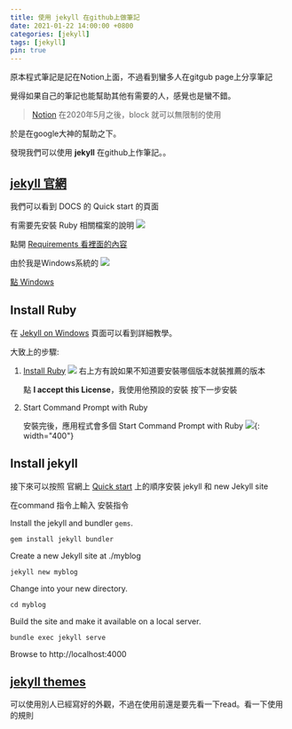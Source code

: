 ```yaml
---
title: 使用 jekyll 在github上做筆記
date: 2021-01-22 14:00:00 +0800
categories: [jekyll]
tags: [jekyll]
pin: true
---
```


原本程式筆記是記在Notion上面，不過看到蠻多人在gitgub page上分享筆記

覺得如果自己的筆記也能幫助其他有需要的人，感覺也是蠻不錯。

>[Notion](https://www.notion.so/) 在2020年5月之後，block 就可以無限制的使用

於是在google大神的幫助之下。

發現我們可以使用 **jekyll** 在github上作筆記。。

## [jekyll 官網](https://jekyllrb.com/) 

我們可以看到 DOCS 的 Quick start 的頁面

有需要先安裝 Ruby 相關檔案的說明
![](https://public.boxcloud.com/api/2.0/internal_files/767659731323/versions/819044136300/representations/png_paged_2048x2048/content/1.png?access_token=1!-hv5stCja7KMbiJxR5AJSp_hJGhx6eNU03QTQ7XcLUAUIJhSjMe92GDfK6CjHTWGgKti2vlHArOLAm5kClgePUHygwchPKzo4vWji6PPtM3jirizM6JtUhtqaTe2bUgitrmkOOyY8pl3M7Tif1Iylp3p4q26Xj-5AWdTsRihDeA4XCye3mGK9IYwi0XHXMNP1HTxOYKjMf0DI2ph6gE_h2zk_ri4xHiIV2u77IxWuMsUBaHP0csHCI2MCdcWFX8YH4Ci5YD9yoOsoFvmj2emZ6VVzNk_iYolDSa3jTwyIuHk841asCMPIVBWUBQmtt19920CGwb0EcAR7FffA7D3I5v-WdgWK9cb6jNnL6dPhlREyZjDJnrvU5CYwLC_IipCpVl4ZVIGFP9QSlDhN9vQxWW7gF_LBJSFwMtRG_x2qtysHJFPye4gzuJTyPzsk6HhBRN--_KAhiT7ZPeHUa_BxkqP9TqWRlwmx0vo8ZyDWnIuHJGwm5Es7ao6nNwptolG0xivt0klfL2jlzqRbI09tN4muUqVHNzGm7OcbS5Bdeb2vsu5-9SjhqcWIenL13d_jEYTh4wZ9gCsxe3z0WdKfmiCe7EAkM1MfsuG8l0lSTDQ6DcQTxZj48fmRip23cARruIrV0aIiwffV1tu6rDWU8uKQ8LD5dRQyAVVezKrjA1Itg..&box_client_name=box-content-preview&box_client_version=2.62.0)

點開 [Requirements 看裡面的內容](https://jekyllrb.com/docs/installation/#requirements)

由於我是Windows系統的
![](https://public.boxcloud.com/api/2.0/internal_files/767660888904/versions/819045430104/representations/jpg_paged_2048x2048/content/1.jpg?access_token=1!NXNr2LNEatEsvWtX-WZ_TEJ0W1gDRGK0ajZVx4m0vl_pXaptYpXazGWxHdNcPVUuxqKo2ATno77F9G_9nl2I9ruqdLljzxfgUUQrqmeTPnM6dr3sI_AgvoPd8XD1GoS1SrpizhH0WYjJcZmRvbY8Yen5hJaRsZ2Fclgaw9477fIi9pJjxocd3xl1JwyNTxokRR5W5jOPy3SOTWexi2rPfqm9Ixwke7ufDpNHKy8rmyRf-_1nCpi0Af3ImZ9Drm84SfMF1y2foI9JIALTjN93VcS48VSWydSz1p6cgiD03a8yVkdSvHel6v7TTrWhJwACPfgBHvY1c15AFpPkgrCK-Rzl0erNpk-KoG_Mun0UvVqKdOyaOIQqdAvM4m4yeHhDS9QAfuUF2myxCQ1oPaDjXtrkTGx_5pwrvkwNJHcC0enDmLCkYHllB6ml1LrlE0LAp7RD1mTQyDwiJxvM6c8jm1ecKFzqipR1RxNB-gEKa6mM41H1hhyrgcfOPjSANYEV_iM_lq_V8QlQUl5d8EnIGZFKHR6II4At7QSdRayqJtPSbR7eEOfrn_VK97SE2Ev6ahhYkct04H3t6ShPTYlEaWA93gn61nGnuGb3v41GSnCyOeydTYpoe1gPoALGoiLaxEhxXDdEY4nbo9MzG3fs7AbrO04y5sG9bxCjETx_RghbSw..&box_client_name=box-content-preview&box_client_version=2.62.0)

[點 Windows](https://jekyllrb.com/docs/installation/windows/)

## Install Ruby
在 [Jekyll on Windows](https://jekyllrb.com/docs/installation/windows/) 頁面可以看到詳細教學。

大致上的步驟:

1. [Install Ruby](https://rubyinstaller.org/downloads/)
   ![](https://public.boxcloud.com/api/2.0/internal_files/767669694124/versions/819054398524/representations/jpg_paged_2048x2048/content/1.jpg?access_token=1!2kCo6liLnPM9zRVY0aRSnk9aYjXAw2aGaAEpl4rsQS5rll2ayswpOFwg9O3y8jCVDX6TSdCO1f1c_oqu4RUb3jDCXxhuxYmRyPxLCRixFdXlSwur7I1XcD8ud9vXeqXS_rrxfFYMI2oTUiVhaQbzK5S-qsGYUdC8S9lgddYli7_iXPx8lYcoZ2fH1GSI6U_57hZ7TxyCXzgD069y28toOhonaO5VnnqJ8EEzr7o_WWzRSQQq2o8ZZ-_E5qH9wQH3HD2szvFmyCA79tc5NU1wNRrCX699OqEkJGmdjARTxBS5uGvJbF7xp444rKRjCaykvRt6L6T2edFpX7aWCCqDD97aFTtXGgXN12zI2wM4cgsUTGzk0P--coZ5fJodu89tk7uto62I07VI2LzDMlttYHkfB-9MSazdlliK553S70K3uMS0LaZGYhK9WkORdhAGTak0b23a6U8Iz3y4OOl0p36Aw90kaX6TxZAz2h_baWHxXBuFZDqrb-NbHrgmQzzjHTXJ_6eFjNzz15BYUdVtOE3BawSsc8rGsK9x3SGw27Vucq9UuttYMSEhyATRP7KP-kI2gYi894pK3H1CLHSrbNxEvscl4CC3xiPjvjfCvUlQIxgX_RTk5jOGYIm8gGXiR2qyLfi_HGzRoBIdds7xN2So2xifqrCF_aBJBq3sfKPj3A..&box_client_name=box-content-preview&box_client_version=2.62.0)
   右上方有說如果不知道要安裝哪個版本就裝推薦的版本
   
   點 **I accept this License**，我使用他預設的安裝 按下一步安裝
2. Start Command Prompt with Ruby

   安裝完後，應用程式會多個 Start Command Prompt with Ruby
   ![](https://public.boxcloud.com/api/2.0/internal_files/767667203983/versions/819052181983/representations/jpg_paged_2048x2048/content/1.jpg?access_token=1!1htqL0bloHNaBjGmy270-dIfgFi5KbOSszBXE-wYm0U-d9WdHITsB4VBPWnfO-FAAJAQOYAriWzc-M--wrFlNKaCOZoYbxKZ9gBfzDn1_QLEdPcL3Lula0GL3nsIc38kfWrlX2XLWUhnJyEgjIbgN3pWbIxRJmN9q2Bw-MdE3-LwOiEZRnuob-in0WK_w2cbyfg_QRmTG57m2aEIulNXOqgXo2rZvYloxpK4A5eWbSRIStUs3Sk_Yt1nqoa_OvlQn9a6F307iyLgQcpt4JE-TKsup2Tj_T2pr9PPkqs9jUrkiaWC8_7NlnGRKVoIyCQZ31zOW-38X1NlCjM73F2OBoDScV_q-1WLBhoYyHIacel4YkHitXjddTY21aSginR86-k8XOuQGt71HArp8sPNRUm3YtE4mTg-Kv2aYDE0kPMXQSQCVp9EvnGZLzXb8zePCMxRVun8ZFPiKlN7Zw3n9-TnyuEESGbffAQ3NGUoGZKPw76O7gl0VMUtzd5o44ywhXxN4J6kc2VYigqPQrAaUDiFOAFlC1zmsna97s32Od74QUMTGj6m4JhJ_rEkxCcXAIggKX12sA3RzGhQzZw2IHyXb7ya0zQMR7sGzYCVwR6YQG4RTT8VI_FkclREJ4uYJSOjBUAfyK4vced030zIwUa9YeigiqTz4eu1GVIWfKYKcw..&box_client_name=box-content-preview&box_client_version=2.62.0){: width="400"}


## Install jekyll
接下來可以按照 官網上 [Quick start](
) 上的順序安裝 jekyll 和 new Jekyll site 

在command 指令上輸入 安裝指令 

Install the jekyll and bundler `gems`.
```terminal
gem install jekyll bundler
```
Create a new Jekyll site at ./myblog
```terminal
jekyll new myblog
```
Change into your new directory.
```terminal
cd myblog
```
Build the site and make it available on a local server.
```terminal
bundle exec jekyll serve
```

Browse to http://localhost:4000

## [jekyll themes](http://jekyllthemes.org/)
可以使用別人已經寫好的外觀，不過在使用前還是要先看一下read。看一下使用的規則

